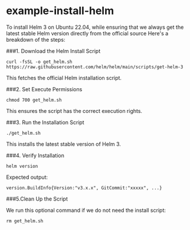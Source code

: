 # example-install-helm

To install Helm 3 on Ubuntu 22.04, while ensuring that we always get the latest stable Helm version directly from the official source
 Here's a breakdown of the steps:

###1. Download the Helm Install Script
```
curl -fsSL -o get_helm.sh https://raw.githubusercontent.com/helm/helm/main/scripts/get-helm-3
```
This fetches the official Helm installation script.

###2. Set Execute Permissions
```
chmod 700 get_helm.sh
```
This ensures the script has the correct execution rights.

###3. Run the Installation Script

```
./get_helm.sh
```

This installs the latest stable version of Helm 3.

###4. Verify Installation
```
helm version
```
Expected output:
```
version.BuildInfo{Version:"v3.x.x", GitCommit:"xxxxx", ...}
```
###5.Clean Up the Script

We run this optional command if we do not need the install script:

```
rm get_helm.sh
```






